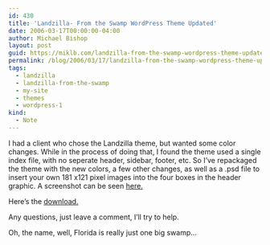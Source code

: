 ```yaml
---
id: 430
title: 'Landzilla- From the Swamp WordPress Theme Updated'
date: 2006-03-17T00:00:00-04:00
author: Michael Bishop
layout: post
guid: https://miklb.com/landzilla-from-the-swamp-wordpress-theme-updated
permalink: /blog/2006/03/17/landzilla-from-the-swamp-wordpress-theme-updated/
tags:
  - landzilla
  - landzilla-from-the-swamp
  - my-site
  - themes
  - wordpress-1
kind:
  - Note
---
```

<p>I had a client who chose the Landzilla theme, but wanted some color changes.  While in the process of doing that, I found the theme used a single index file, with no seperate header, sidebar, footer, etc.  So I’ve repackaged the theme with the new colors, a  few other changes, as well as a .psd file to insert your own 181 x121 pixel images into the four boxes in the header graphic.
A screenshot can be seen <a href="http://www.miklb.com/blog/wp-content/images/From_the_Swamp_screenshot.jpg">here.</a></p>

<p>Here’s the <a href="http://www.miklb.com/blog/Landzilla-From_the_Swamp.zip">download.</a></p>

<p>Any questions, just leave a comment, I’ll try to help.</p>

<p>Oh, the name, well, Florida is really just one big swamp…</p>